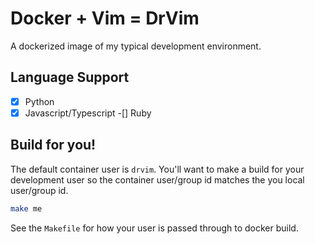 # Docker + Vim = DrVim

A dockerized image of my typical development environment.

## Language Support
-[x] Python
-[x] Javascript/Typescript
-[] Ruby

## Build for you!

The default container user is `drvim`.
You'll want to make a build for your development user so the container user/group id matches the you
local user/group id.

```bash
make me
```

See the `Makefile` for how your user is passed through to docker build.
